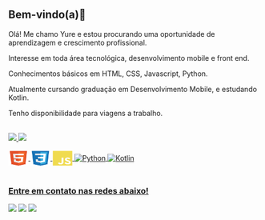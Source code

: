 ## Bem-vindo(a)👋

Olá! Me chamo Yure e estou procurando uma oportunidade de aprendizagem e crescimento profissional.

Interesse em toda área tecnológica, desenvolvimento mobile e front end.

Conhecimentos básicos em HTML, CSS, Javascript, Python.

Atualmente cursando graduação em Desenvolvimento Mobile, e estudando Kotlin.

Tenho disponibilidade para viagens a trabalho.

 <br>
 <div>
   <a href="https://github.com/yuretr">
   <img height="150em" src="https://github-readme-stats.vercel.app/api?username=yuretr&show_icons=true&theme=tokyonight&include_all_commits=true&count_private=true"/>
   <img height="130em" src="https://github-readme-stats.vercel.app/api/top-langs/?username=yuretr&layout=compact&langs_count=6&theme=tokyonight"/>

</div>

<div style="display: inline_block"><br>
  <img align="center" alt="HTML" height="30" width="40" src="https://raw.githubusercontent.com/devicons/devicon/master/icons/html5/html5-original.svg">
  <img align="center" alt="CSS" height="30" width="40" src="https://raw.githubusercontent.com/devicons/devicon/master/icons/css3/css3-original.svg">
  <img align="center" alt="Js" height="30" width="40" src="https://raw.githubusercontent.com/devicons/devicon/master/icons/javascript/javascript-plain.svg">
  <img align="center" alt="Python" height="30" width="40" src="https://www.svgrepo.com/show/452091/python.svg">
  <img align="center" alt="Kotlin" height="30" width="40" src="https://www.svgrepo.com/show/373728/kotlin.svg">
          
          
          
 </div>
 
 
 <br>
 
  ### Entre em contato nas redes abaixo!
 
<div> 

  <a href="https://instagram.com/yure.tr" target="_blank"><img src="https://img.shields.io/badge/-Instagram-%23E4405F?style=for-the-badge&logo=instagram&logoColor=white" target="_blank"></a>
  <a href = "mailto:yure.trev@gmail.com"><img src="https://img.shields.io/badge/-Gmail-%23333?style=for-the-badge&logo=gmail&logoColor=white" target="_blank"></a>
  <a href="https://www.linkedin.com/in/yure-trevizan/" target="_blank"><img src="https://img.shields.io/badge/-LinkedIn-%230077B5?style=for-the-badge&logo=linkedin&logoColor=white" target="_blank"></a> 
 

</div>
